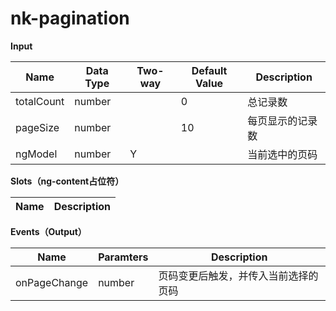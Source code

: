 # nk-pagination

**Input**

| Name | Data Type |  Two-way | Default Value | Description |
| --- | --- | --- | --- | --- |
| totalCount | number | | 0 | 总记录数 |
| pageSize | number | | 10 | 每页显示的记录数 |
| ngModel | number | Y | | 当前选中的页码 |
 
**Slots（ng-content占位符）**

| Name | Description |
| --- | --- |

**Events（Output）**

| Name | Paramters | Description |
| --- | --- | --- |
| onPageChange | number | 页码变更后触发，并传入当前选择的页码 |
